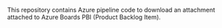 This repository contains Azure pipeline code to download an attachment attached to Azure Boards PBI (Product Backlog Item).

